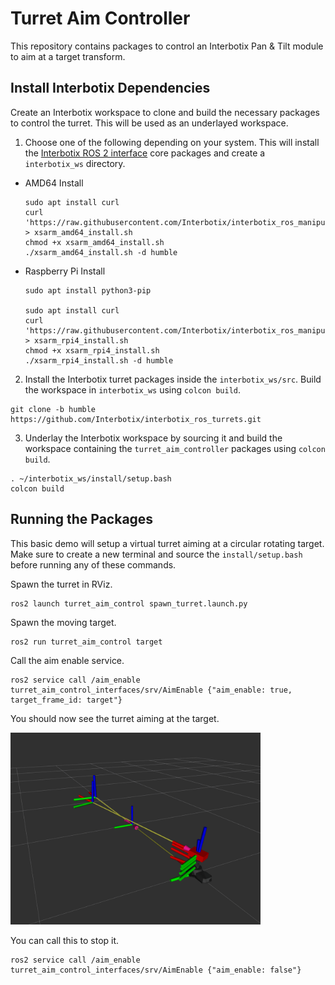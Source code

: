 # Turret Aim Controller

This repository contains packages to control an Interbotix Pan & Tilt module to aim at a target transform.

## Install Interbotix Dependencies

Create an Interbotix workspace to clone and build the necessary packages to control the turret. This will be used as an underlayed workspace.

1. Choose one of the following depending on your system. This will install the [Interbotix ROS 2 interface](https://docs.trossenrobotics.com/interbotix_xsarms_docs/ros_interface/ros2/software_setup.html#software-installation) core packages and create a `interbotix_ws` directory.
- AMD64 Install

  ```
  sudo apt install curl
  curl 'https://raw.githubusercontent.com/Interbotix/interbotix_ros_manipulators/main/interbotix_ros_xsarms/install/amd64/xsarm_amd64_install.sh' > xsarm_amd64_install.sh
  chmod +x xsarm_amd64_install.sh
  ./xsarm_amd64_install.sh -d humble
  ```
  
- Raspberry Pi Install

  ```
  sudo apt install python3-pip
  
  sudo apt install curl
  curl 'https://raw.githubusercontent.com/Interbotix/interbotix_ros_manipulators/main/interbotix_ros_xsarms/install/rpi4/xsarm_rpi4_install.sh' > xsarm_rpi4_install.sh
  chmod +x xsarm_rpi4_install.sh
  ./xsarm_rpi4_install.sh -d humble
  ```

2. Install the Interbotix turret packages inside the `interbotix_ws/src`. Build the workspace in `interbotix_ws` using `colcon build`.

```
git clone -b humble https://github.com/Interbotix/interbotix_ros_turrets.git
```

3. Underlay the Interbotix workspace by sourcing it and build the workspace containing the `turret_aim_controller` packages using `colcon build`. 

```
. ~/interbotix_ws/install/setup.bash
colcon build
```

## Running the Packages

This basic demo will setup a virtual turret aiming at a circular rotating target. Make sure to create a new terminal and source the `install/setup.bash` before running any of these commands.

Spawn the turret in RViz.
```
ros2 launch turret_aim_control spawn_turret.launch.py
```

Spawn the moving target.
```
ros2 run turret_aim_control target
```

Call the aim enable service.
```
ros2 service call /aim_enable turret_aim_control_interfaces/srv/AimEnable {"aim_enable: true, target_frame_id: target"}
```

You should now see the turret aiming at the target.
<!-- ![Demo](images/demo.png) -->
<img src="images/demo.png" alt="drawing" width="400"/>

You can call this to stop it.
```
ros2 service call /aim_enable turret_aim_control_interfaces/srv/AimEnable {"aim_enable: false"}
```